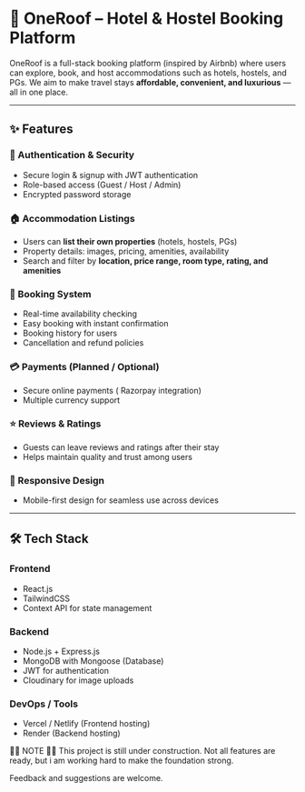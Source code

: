# 🏨 OneRoof – Hotel & Hostel Booking Platform

OneRoof is a full-stack booking platform (inspired by Airbnb) where users can explore, book, and host accommodations such as hotels, hostels, and PGs. We aim to make travel stays **affordable, convenient, and luxurious** — all in one place.

---

## ✨ Features

### 🔐 Authentication & Security

* Secure login & signup with JWT authentication
* Role-based access (Guest / Host / Admin)
* Encrypted password storage

### 🏠 Accommodation Listings

* Users can **list their own properties** (hotels, hostels, PGs)  
* Property details: images, pricing, amenities, availability
* Search and filter by **location, price range, room type, rating, and amenities**

### 📅 Booking System

* Real-time availability checking
* Easy booking with instant confirmation
* Booking history for users
* Cancellation and refund policies

### 💳 Payments (Planned / Optional)

* Secure online payments ( Razorpay integration)
* Multiple currency support

### ⭐ Reviews & Ratings

* Guests can leave reviews and ratings after their stay
* Helps maintain quality and trust among users

### 📱 Responsive Design

* Mobile-first design for seamless use across devices

---

## 🛠️ Tech Stack

### **Frontend**

* React.js 
* TailwindCSS  
* Context API for state management

### **Backend**

* Node.js + Express.js
* MongoDB with Mongoose (Database)
* JWT for authentication
* Cloudinary  for image uploads

### **DevOps / Tools**

* Vercel / Netlify (Frontend hosting)
* Render  (Backend hosting)


🚧🚧 NOTE 🚧🚧
This project is still under construction. 
Not all features are ready, but i am working hard to make the foundation strong. 

Feedback and suggestions are welcome. 